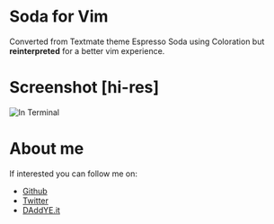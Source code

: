 # Soda for Vim

Converted from Textmate theme Espresso Soda using Coloration but __reinterpreted__ for a better
vim experience.

# Screenshot [hi-res]

![In Terminal](http://d.pr/i/QUno+)

# About me

If interested you can follow me on:

* [Github](https://github.com/DAddYE)
* [Twitter](http://twitter.com/DAddYE)
* [DAddYE.it](http://daddye.it)
